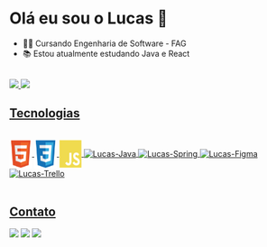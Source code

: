 # Olá eu sou o Lucas 👋

- 👨‍💻 Cursando Engenharia de Software - FAG
- 📚 Estou atualmente estudando Java e React
<br>
<div>
  <a href="https://github.com/Lucasleallopes">
  <img width="50%" src="https://github-readme-stats.vercel.app/api?username=Lucasleallopes&show_icons=true&theme=tokyonight&include_all_commits=true&count_private=true"/>
  <img width="45%" src="https://github-readme-stats.vercel.app/api/top-langs/?username=Lucasleallopes&layout=compact&langs_count=7&theme=tokyonight"/>
</div>

## Tecnologias
    
<div style="display: inline_block"> <br>
  <img align="center" alt="Lucas-HTML" height="50" width="40" src="https://raw.githubusercontent.com/devicons/devicon/master/icons/html5/html5-original.svg">
  <img align="center" alt="Lucas-CSS" height="50" width="40" src="https://raw.githubusercontent.com/devicons/devicon/master/icons/css3/css3-original.svg">
  <img align="center" alt="Lucas-Js" height="50" width="40" src="https://raw.githubusercontent.com/devicons/devicon/master/icons/javascript/javascript-plain.svg">
  <img align="center" alt="Lucas-Java" height="50" width="40"  src="https://cdn.jsdelivr.net/gh/devicons/devicon@latest/icons/java/java-original.svg">
  <img align="center" alt="Lucas-Spring" height="50" width="40" src="https://cdn.jsdelivr.net/gh/devicons/devicon@latest/icons/spring/spring-original.svg">
  <img align="center" alt="Lucas-Figma" height="50" width="40" src="https://cdn.jsdelivr.net/gh/devicons/devicon@latest/icons/figma/figma-original.svg">
  <img align="center" alt="Lucas-Trello" height="50" width="40" src="https://cdn.jsdelivr.net/gh/devicons/devicon@latest/icons/trello/trello-original.svg">
</div> <br>
 
  ## Contato
  
<div>
  <a href="https://instagram.com/_lucasleallopes" target="_blank"><img src="https://img.shields.io/badge/-Instagram-%23E4405F?style=for-the-badge&logo=instagram&logoColor=white" target="_blank"></a>
  <a href="www.linkedin.com/in/lucasleallopes" target="_blank"><img src="https://img.shields.io/badge/-LinkedIn-%230077B5?style=for-the-badge&logo=linkedin&logoColor=white" target="_blank"></a>
  <a href = "lucasrodrigoleallopes2014@gmail.com"><img src="https://img.shields.io/badge/-Gmail-red?style=for-the-badge&logo=gmail&logoColor=white" target="_blank"</a>
</div>

